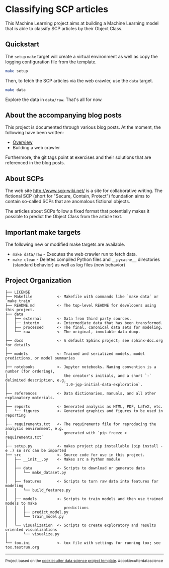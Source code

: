 Classifying SCP articles
==============================

This Machine Learning project aims at building a Machine Learning model that is
able to classify SCP articles by their Object Class.

Quickstart
------------

The `setup` `make` target will create a virtual environment as well as copy the
logging configuration file from the template.
``` sh
make setup
```

Then, to fetch the SCP articles via the web crawler, use the `data` target.

``` sh
make data
```

Explore the data in `data/raw`. That's all for now.

About the accompanying blog posts
------------

This project is documented through various blog posts. At the moment, the
following have been written:
- <a href="https://paul-grillenberger.de/2019/11/10/a-machine-learning-project-classifying-scps-overview/">Overview</a>
- Building a web crawler

Furthermore, the git tags point at exercises and their solutions that are
referenced in the blog posts.

About SCPs
------------

The web site http://www.scp-wiki.net/ is a site for collaborative writing. The
fictional SCP (short for "Secure, Contain, Protect") foundation aims to contain
so-called SCPs that are anomalous fictional objects.

The articles about SCPs follow a fixed format that potentially makes it possible
to predict the Object Class from the article text.

Important make targets
------------

The following new or modified make targets are available.

- `make data/raw` - Executes the web crawler run to fetch data.
- `make clean` - Deletes compiled Python files and `__pycache__` directories (standard behavior) as well as log files (new behavior)


Project Organization
------------

    ├── LICENSE
    ├── Makefile           <- Makefile with commands like `make data` or `make train`
    ├── README.md          <- The top-level README for developers using this project.
    ├── data
    │   ├── external       <- Data from third party sources.
    │   ├── interim        <- Intermediate data that has been transformed.
    │   ├── processed      <- The final, canonical data sets for modeling.
    │   └── raw            <- The original, immutable data dump.
    │
    ├── docs               <- A default Sphinx project; see sphinx-doc.org for details
    │
    ├── models             <- Trained and serialized models, model predictions, or model summaries
    │
    ├── notebooks          <- Jupyter notebooks. Naming convention is a number (for ordering),
    │                         the creator's initials, and a short `-` delimited description, e.g.
    │                         `1.0-jqp-initial-data-exploration`.
    │
    ├── references         <- Data dictionaries, manuals, and all other explanatory materials.
    │
    ├── reports            <- Generated analysis as HTML, PDF, LaTeX, etc.
    │   └── figures        <- Generated graphics and figures to be used in reporting
    │
    ├── requirements.txt   <- The requirements file for reproducing the analysis environment, e.g.
    │                         generated with `pip freeze > requirements.txt`
    │
    ├── setup.py           <- makes project pip installable (pip install -e .) so src can be imported
    ├── src                <- Source code for use in this project.
    │   ├── __init__.py    <- Makes src a Python module
    │   │
    │   ├── data           <- Scripts to download or generate data
    │   │   └── make_dataset.py
    │   │
    │   ├── features       <- Scripts to turn raw data into features for modeling
    │   │   └── build_features.py
    │   │
    │   ├── models         <- Scripts to train models and then use trained models to make
    │   │   │                 predictions
    │   │   ├── predict_model.py
    │   │   └── train_model.py
    │   │
    │   └── visualization  <- Scripts to create exploratory and results oriented visualizations
    │       └── visualize.py
    │
    └── tox.ini            <- tox file with settings for running tox; see tox.testrun.org


--------

<p><small>Project based on the <a target="_blank" href="https://drivendata.github.io/cookiecutter-data-science/">cookiecutter data science project template</a>. #cookiecutterdatascience</small></p>

